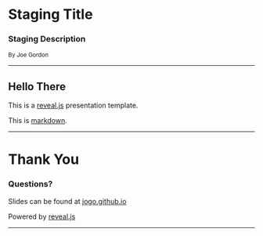 # Staging Title
### Staging Description

<small>By Joe Gordon</small>

---

## Hello There

This is a [reveal.js](https://github.com/hakimel/reveal.js) presentation template.

This is [markdown](https://help.github.com/articles/github-flavored-markdown).

---

# Thank You
### Questions?
Slides can be found at [jogo.github.io](https://jogo.github.io)

Powered by [reveal.js](https://github.com/hakimel/reveal.js)

---


